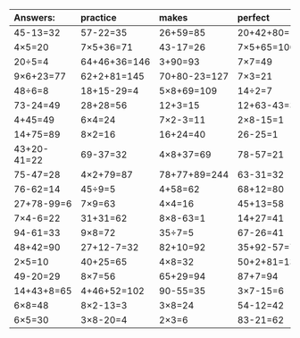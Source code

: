 | Answers: | practice | makes | perfect | ! |
| :--- | :--- | :--- | :--- | :--- |
| 45-13=32 | 57-22=35 | 26+59=85 | 20+42+80=142 | 75+24+20=119 | 
| 4×5=20 | 7×5+36=71 | 43-17=26 | 7×5+65=100 | 74+53+30=157 | 
| 20÷5=4 | 64+46+36=146 | 3+90=93 | 7×7=49 | 48+23-25=46 | 
| 9×6+23=77 | 62+2+81=145 | 70+80-23=127 | 7×3=21 | 11+45=56 | 
| 48÷6=8 | 18+15-29=4 | 5×8+69=109 | 14÷2=7 | 12÷3=4 | 
| 73-24=49 | 28+28=56 | 12+3=15 | 12+63-43=32 | 27÷3=9 | 
| 4+45=49 | 6×4=24 | 7×2-3=11 | 2×8-15=1 | 98-17=81 | 
| 14+75=89 | 8×2=16 | 16+24=40 | 26-25=1 | 5+48=53 | 
| 43+20-41=22 | 69-37=32 | 4×8+37=69 | 78-57=21 | 8÷4=2 | 
| 75-47=28 | 4×2+79=87 | 78+77+89=244 | 63-31=32 | 56÷7=8 | 
| 76-62=14 | 45÷9=5 | 4+58=62 | 68+12=80 | 3×3=9 | 
| 27+78-99=6 | 7×9=63 | 4×4=16 | 45+13=58 | 3×4-11=1 | 
| 7×4-6=22 | 31+31=62 | 8×8-63=1 | 14+27=41 | 5×3-10=5 | 
| 94-61=33 | 9×8=72 | 35÷7=5 | 67-26=41 | 50-43=7 | 
| 48+42=90 | 27+12-7=32 | 82+10=92 | 35+92-57=70 | 33-21=12 | 
| 2×5=10 | 40+25=65 | 4×8=32 | 50+2+81=133 | 21÷7=3 | 
| 49-20=29 | 8×7=56 | 65+29=94 | 87+7=94 | 9+77+77=163 | 
| 14+43+8=65 | 4+46+52=102 | 90-55=35 | 3×7-15=6 | 4×2=8 | 
| 6×8=48 | 8×2-13=3 | 3×8=24 | 54-12=42 | 3×4+33=45 | 
| 6×5=30 | 3×8-20=4 | 2×3=6 | 83-21=62 | 6×8+98=146 | 
